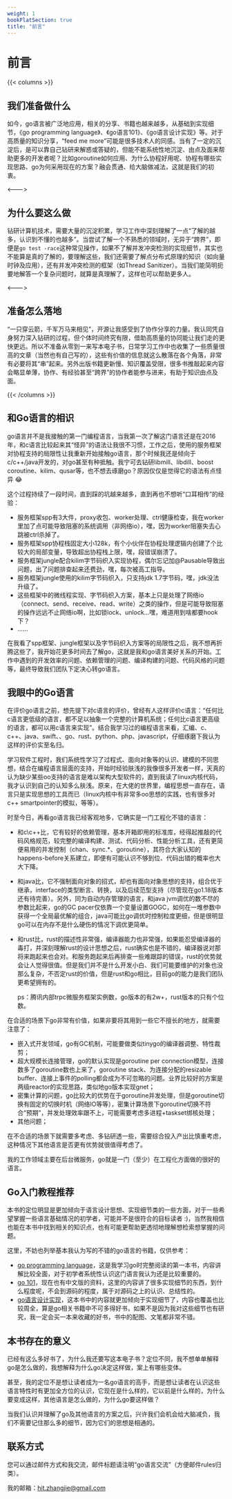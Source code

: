 ```yaml
---
weight: 1
bookFlatSection: true
title: "前言"
---
```


# 前言

{{< columns >}}
## 我们准备做什么

如今，go语言被广泛地应用，相关的分享、书籍也越来越多，从基础到实现细节，《go programming language》、《go语言101》、《go语言设计实现》等。对于高质量的知识分享，“feed me more”可能是很多技术人的同感。当有了一定的沉淀后，是可以靠自己钻研来解惑或答疑的，但能不能系统性地沉淀、由点及面来帮助更多的开发者呢？比如goroutine如何应用、为什么协程好用呢、协程有哪些实现思路、go为何采用现在的方案？融会贯通、给大脑做减法，这就是我们的初衷。

<--->

## 为什么要这么做

钻研计算机技术，需要大量的沉淀积累，学习工作中深刻理解了一点“了解的越多，认识到不懂的也越多”。当尝试了解一个不熟悉的领域时，无异于“跨界”，即便是`go test -race`这种常见操作，如果不了解并发冲突检测的实现细节，其实也不能算是真的了解的，要理解这些，我们还需要了解点分布式原理的知识（如向量时钟及应用），还有并发冲突检测的框架（如Thread Sanitizer）。当我们能简明扼要地解答一个复杂问题时，就算是真理解了，这样也可以帮助更多人。

<--->

## 准备怎么落地

“一只穿云箭，千军万马来相见”，开源让我感受到了协作分享的力量。我认同凭自身努力深入钻研的过程，但个体时间终究有限，借助高质量的协同能让我们走的更快更远。所以不准备从零到一来写本电子书，日常学习工作中也收集了一些质量很高的文章（当然也有自己写的），这些有价值的信息就这么散落在各个角落，非常有必要将其“串”起来。另外出版书籍更新慢、知识覆盖受限，很多书推敲起来内容会略显单薄，协作、有经验甚至“跨界”的协作者能参与进来，有助于知识由点及面。

{{< /columns >}}

## 和Go语言的相识

go语言并不是我接触的第一门编程语言，当我第一次了解这门语言还是在2016年，和c语言比较起来其“怪异”的语法让我很不习惯，工作之后，使用的服务框架对协程支持的局限性让我重新开始接触go语言，那个时候我还是倾向于c/c++/java开发的，对go甚至有种抵触。我宁可去钻研libmill、libdill、boost coroutine、kilim、qusar等，也不想去琢磨go？原因仅仅是觉得它的语法有点怪异 😂

这个过程持续了一段时间，直到踩的坑越来越多，直到再也不想听“口耳相传”的经验：

- 服务框架spp有3大件，proxy收包、worker处理、ctrl健康检查，我在worker里加了点可能导致阻塞的系统调用（非网络io），嘿，因为worker阻塞失去心跳被ctrl杀掉了。
- 服务框架spp协程栈固定大小128k，有个小伙伴在协程处理逻辑内创建了个比较大的局部变量，导致超出协程栈上限，嘿，段错误崩溃了。
- 服务框架jungle配合kilim字节码织入实现协程，偶尔忘记加@Pausable导致出问题，出了问题排查起来还费劲，嘿，每次被高工指导。
- 服务框架jungle使用的kilim字节码织入，只支持jdk 1.7字节码，嘿，jdk没法升级了。
- 这些框架中的微线程实现、字节码织入方案，基本上只是处理了网络io（connect、send、receive、read、write）之类的操作，但是可能导致阻塞的操作远远不止网络io啊，比如锁lock、unlock…嘿，难道用到啥都要hook下？
- ……

在我看了spp框架、jungle框架以及字节码织入方案等的局限性之后，我不想再折腾这些了，我开始花更多时间去了解go，这就是我和go语言美好关系的开始。工作中遇到的开发效率的问题、依赖管理的问题、编译构建的问题、代码风格的问题等，最终导致我们团队下定决心转go语言。


## 我眼中的Go语言

在评价go语言之前，想先提下对c语言的评价，曾经有人这样评价c语言：“任何比c语言更低级的语言，都不足以抽象一个完整的计算机系统；任何比c语言更高级的语言，都可以用c语言来实现”。结合我学习过的编程语言来看，汇编、c、c++、java、swift、、go、rust、python、php、javascript，仔细琢磨下我认为这样的评价实至名归。

学习软件工程时，我们系统性学习了过程式、面向对象等的认识、建模的不同思想，结合在编程语言层面的支持，开始时经验肤浅的我像很多开发者一样，天真的认为缺少某些oo支持的语言是难以架构大型软件的，直到我读了linux内核代码，我才认识到自己的认知多么肤浅。原来，在大佬的世界里，编程思想一直存在，语言只是实现思想的工具而已（linux内核中有非常多oo思想的实践，也有很多对c++ smartpointer的模拟，等等）。

时至今日，再看go语言我已经客观地多，它确实是一门工程化不错的语言：

- 和c\c++比，它有较好的依赖管理，基本开箱即用的标准库，经得起推敲的代码风格规范，较完整的编译构建、测试、代码分析、性能分析工具，还有更简便易用的并发控制（chan、sync.*、goroutine），其符合大家认知的happens-before关系建立，即便有可能认识不够到位、代码出错的概率也大大下降。

- 和java比，它不强制面向对象的招式，却也有面向对象思想的支持，组合优于继承，interface的类型断言、转换，以及后续范型支持（尽管现在go1.18版本还有待完善）。另外，同为自动内存管理的语言，和java jvm调优的数不尽的参数比起来，go的GC pacer仅依靠一个变量设置GOGC，如何在一堆参数中获得一个全局最优解的组合，java可能比go调优时控制粒度更细，但是很明显go可以在内存不是什么硬伤的情况下调优更简单。

- 和rust比，rust的描述性非常强，编译器能力也非常强，如果能忍受编译器的毒打，并深刻理解rust的设计思想之后，rust确实也是不错的，编译器说对那将来跑起来也会对。和服务跑起来后再排查一些难跟踪的错误，rust的优势就会让人觉得很值。但是我们并不是什么开发小白、我们可能要维护的对象也没那么复杂，不否定rust的价值，但是rust和go相比，目前go的能力是我们团队更希望拥有的。

  ps：腾讯内部trpc微服务框架实例数，go版本的有2w+，rust版本的只有个位数。

在合适的场景下go非常有价值，如果非要将其用到一些它不擅长的地方，就需要注意了：

- 嵌入式开发领域，go有GC机制，可能要做类似tinygo的编译器调整、特性裁剪；
- 超大规模长连接管理，go的默认实现是goroutine per connection模型，连接数多了goroutine数也上来了，goroutine stack、为连接分配的resizable buffer、连接上事件的polling都会成为不可忽略的问题。业界比较好的方案是两级reactor的实现思路，类似地go版本实现gnet；
- 密集计算的问题，go比较大的优势在于goroutine并发处理，但是goroutine切换有固定的切换时机（网络IO等等），密集计算场景下goroutine切换不符合“预期”，并发处理效率跟不上，可能需要考虑多进程+taskset绑核处理；
- 其他问题；

在不合适的场景下就需要多考虑、多钻研透一些，需要综合投入产出比慎重考虑，这种情况下其他语言是否更有优势就很值得考虑了。

我的工作领域主要在后台微服务，go就是一门（至少）在工程化方面做的很好的语言。

## Go入门教程推荐

本书的定位明显是更加倾向于语言设计思想、实现细节类的一些方面，对于一些希望掌握一些语言基础情况的初学者，可能并不是很符合的目标读者 :)，当然我相信也能在本书中找到相关的知识点，也有可能更帮助更透彻地理解想检索想掌握的问题。

这里，不妨也列举基本我认为写的不错的go语言的书籍，仅供参考：

- [go programming language](https://books.google.com.hk/books/about/The_Go_Programming_Language.html?id=SJHvCgAAQBAJ&printsec=frontcover&source=kp_read_button&hl=en&redir_esc=y#v=onepage&q&f=false)，这是我学习go时完整阅读的第一本书，内容讲解比较全面，对于初学者系统性认识这门语言我认为还是比较重要的。
- [go 101](https://go101.org/article/101.html)，现在也有中文版的资料，这里的内容讲了很多实现细节的东西，到什么程度呢，不会到源码的程度，属于对源码之上的认识、总结性的。
- [go语言设计实现](https://draveness.me/golang/)，这本书中的内容就更加倾向于实现细节了，内容也覆盖也比较周全，算是go相关书籍中不可多得好书，如果不是因为我对这些细节也有研究，我一定会买一本来收藏的好书，书中的配图、文笔都非常不错。

## 本书存在的意义

已经有这么多好书了，为什么我还要写这本电子书？定位不同，我不想单单解释go是怎么做的，我想解释为什么go决定这样做，案上有哪些变体。

甚至，我的定位不是想让读者成为一名go语言的高手，而是想让读者在认识这些语言特性时有更加全方位的认识，它现在是什么样的，它以前是什么样的，为什么要变成这样，其他语言是怎么做的，为什么go要这样做？

当我们认识并理解了go及其他语言的方案之后，兴许我们会机会给大脑减负，我们不需要记住那么多的细节，因为它们的思想是相通的。

## 联系方式

您可以通过邮件方式和我交流，邮件标题请注明“go语言交流”（方便邮件rules归类）。

我的邮箱：hit.zhangjie@gmail.com
